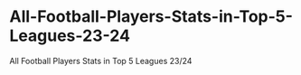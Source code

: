 # All-Football-Players-Stats-in-Top-5-Leagues-23-24
All Football Players Stats in Top 5 Leagues 23/24
